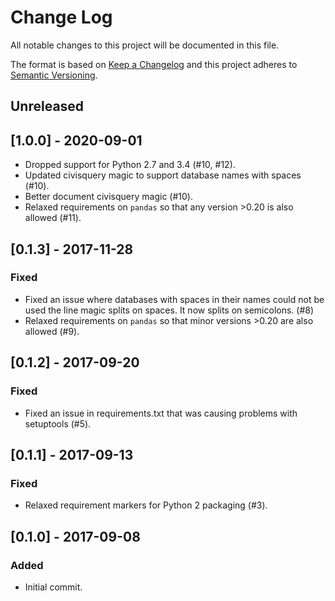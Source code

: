 # Change Log
All notable changes to this project will be documented in this file.

The format is based on [Keep a Changelog](http://keepachangelog.com/)
and this project adheres to [Semantic Versioning](http://semver.org/).

## Unreleased

## [1.0.0] - 2020-09-01

- Dropped support for Python 2.7 and 3.4 (#10, #12).
- Updated civisquery magic to support database names with spaces (#10).
- Better document civisquery magic (#10).
- Relaxed requirements on ``pandas`` so that any version >0.20 is also allowed (#11).

## [0.1.3] - 2017-11-28

### Fixed
- Fixed an issue where databases with spaces in their names could not be used
  the line magic splits on spaces. It now splits on semicolons. (#8)
- Relaxed requirements on ``pandas`` so that minor versions >0.20 are also allowed (#9).

## [0.1.2] - 2017-09-20

### Fixed
- Fixed an issue in requirements.txt that was causing problems with setuptools
  (#5).

## [0.1.1] - 2017-09-13

### Fixed
- Relaxed requirement markers for Python 2 packaging (#3).

## [0.1.0] - 2017-09-08

### Added
- Initial commit.
